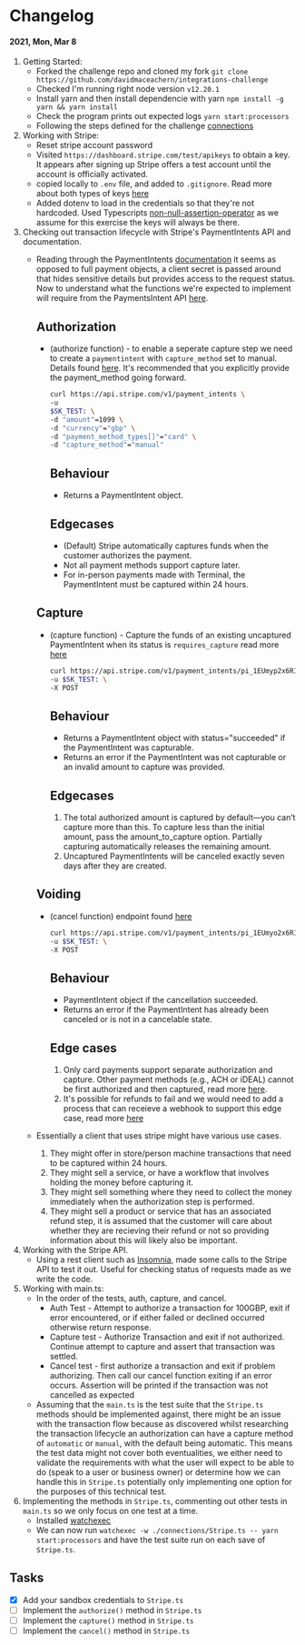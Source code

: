 # Changelog

#### 2021, Mon, Mar 8 

1. Getting Started:
    * Forked the challenge repo and cloned my fork `git clone https://github.com/davidmaceachern/integrations-challenge`
    * Checked I'm running right node version `v12.20.1`
    * Install yarn and then install dependencie with yarn `npm install -g yarn && yarn install`
    * Check the program prints out expected logs `yarn start:processors`
    * Following the steps defined for the challenge [connections](connections/README.md)
2. Working with Stripe:
    * Reset stripe account password
    * Visited `https://dashboard.stripe.com/test/apikeys` to obtain a key. It appears after signing up Stripe offers a test account until the account is officially activated.
    * copied locally to `.env` file, and added to `.gitignore`. Read more about both types of keys [here](https://stripe.com/docs/keys)
    * Added dotenv to load in the credentials so that they're not hardcoded. Used Typescripts [non-null-assertion-operator](https://www.typescriptlang.org/docs/handbook/release-notes/typescript-2-0.html#non-null-assertion-operator) as we assume for this exercise the keys will always be there.
3. Checking out transaction lifecycle with Stripe's PaymentIntents API and documentation.
    * Reading through the PaymentIntents [documentation](https://stripe.com/docs/payments/payment-intents) it seems as opposed to full payment objects, a client secret is passed around that hides sensitive details but provides access to the request status. Now to understand what the functions we're expected to implement will require from the PaymentsIntent API [here](https://stripe.com/docs/api/payment_intents).
        ## Authorization 
        
        * (authorize function) - to enable a seperate capture step we need to create a `paymentintent` with `capture_method` set to manual. Details found [here](https://stripe.com/docs/payments/capture-later#authorize-only). It's recommended that you explicitly provide the payment_method going forward.
            ``` bash
            curl https://api.stripe.com/v1/payment_intents \
            -u
            $SK_TEST: \
            -d "amount"=1099 \
            -d "currency"="gbp" \
            -d "payment_method_types[]"="card" \
            -d "capture_method"="manual"
            ```
            ## Behaviour
            - Returns a PaymentIntent object.

            ## Edgecases
            - (Default) Stripe automatically captures funds when the customer authorizes the payment. 
            - Not all payment methods support capture later.
            - For in-person payments made with Terminal, the PaymentIntent must be captured within 24 hours.

        ## Capture 
        * (capture function) - Capture the funds of an existing uncaptured PaymentIntent when its status is `requires_capture` read more [here](https://stripe.com/docs/api/payment_intents/capture)
            ```bash
            curl https://api.stripe.com/v1/payment_intents/pi_1EUmyp2x6R10KRrhz0WmtMnF/capture \
            -u $SK_TEST: \
            -X POST
            ``` 
            ## Behaviour 
            - Returns a PaymentIntent object with status="succeeded" if the PaymentIntent was capturable. 
            - Returns an error if the PaymentIntent was not capturable or an invalid amount to capture was provided.

            ## Edgecases 
            1. The total authorized amount is captured by default—you can’t capture more than this. To capture less than the initial amount, pass the amount_to_capture option. Partially capturing automatically releases the remaining amount.
            2. Uncaptured PaymentIntents will be canceled exactly seven days after they are created. 
        ## Voiding 
        * (cancel function) endpoint found [here](https://stripe.com/docs/api/payment_intents/cancel)
            ```bash
            curl https://api.stripe.com/v1/payment_intents/pi_1EUmyo2x6R10KRrhUuJXu9m0/cancel \
            -u $SK_TEST: \
            -X POST
            ```
            ## Behaviour 
            - PaymentIntent object if the cancellation succeeded. 
            - Returns an error if the PaymentIntent has already been canceled or is not in a cancelable state.
            
            ## Edge cases
            1. Only card payments support separate authorization and capture. Other payment methods (e.g., ACH or iDEAL) cannot be first authorized and then captured, read more [here](https://stripe.com/docs/payments/capture-later#cancel-authorization).
            2. It's possible for refunds to fail and we would need to add a process that can receieve a webhook to support this edge case, read more [here](https://stripe.com/docs/refunds#failed-refunds)
    * Essentially a client that uses stripe might have various use cases. 
        1. They might offer in store/person machine transactions that need to be captured within 24 hours.
        2. They might sell a service, or have a workflow that involves holding the money before capturing it.
        3. They might sell something where they need to collect the money immediately when the authorization step is performed.
        4. They might sell a product or service that has an associated refund step, it is assumed that the customer will care about whether they are recieving their refund or not so providing information about this will likely also be important.
4. Working with the Stripe API.
    * Using a rest client such as [Insomnia](https://insomnia.rest/), made some calls to the Stripe API to test it out. Useful for checking status of requests made as we write the code.
5. Working with main.ts:
    * In the order of the tests, auth, capture, and cancel.
        * Auth Test - Attempt to authorize a transaction for 100GBP, exit if error encountered, or if either failed or declined occurred otherwise return response. 
        * Capture test - Authorize Transaction and exit if not authorized. Continue attempt to capture and assert that transaction was settled. 
        * Cancel test - first authorize a transaction and exit if problem authorizing. Then call our cancel function exiting if an error occurs. Assertion will be printed if the transaction was not cancelled as expected
    * Assuming that the `main.ts` is the test suite that the `Stripe.ts` methods should be implemented against, there might be an issue with the transaction flow because as discovered whilst researching the transaction lifecycle an authorization can have a capture method of `automatic` or `manual`, with the default being automatic. This means the test data might not cover both eventualities, we either need to validate the requirements with what the user will expect to be able to do (speak to a user or business owner) or determine how we can handle this in `Stripe.ts` potentially only implementing one option for the purposes of this technical test.
6. Implementing the methods in `Stripe.ts`, commenting out other tests in `main.ts` so we only focus on one test at a time.
    * Installed [watchexec](https://github.com/watchexec/watchexec)
    * We can now run `watchexec -w ./connections/Stripe.ts -- yarn start:processors` and have the test suite run on each save of `Stripe.ts`.
    


## Tasks
- [x]  Add your sandbox credentials to `Stripe.ts`
- [ ] Implement the `authorize()` method in `Stripe.ts`
- [ ] Implement the `capture()` method in `Stripe.ts`
- [ ] Implement the `cancel()` method in `Stripe.ts`